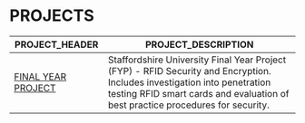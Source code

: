 # PROJECTS

| PROJECT_HEADER | PROJECT_DESCRIPTION |
|----------------|---------------------|
| [FINAL YEAR PROJECT](https://github.com/BroadbentT/RFID) | Staffordshire University Final Year Project (FYP) - RFID Security and Encryption. Includes investigation into penetration testing RFID smart cards and evaluation of best practice procedures for security.|
